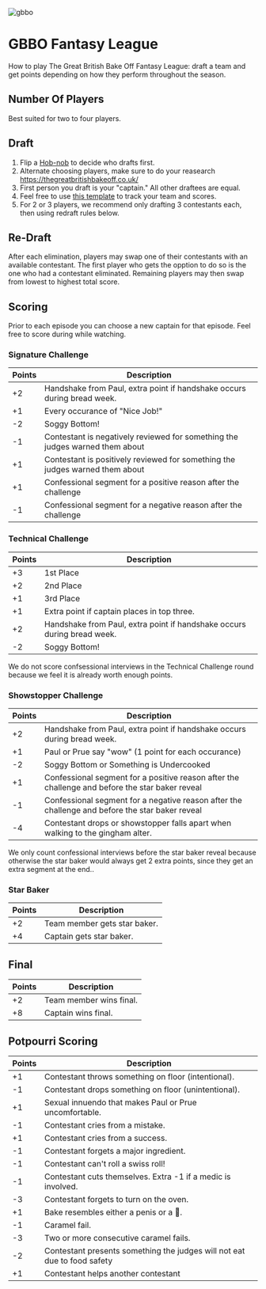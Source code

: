 ![gbbo](/gbbo.gif)


# GBBO Fantasy League
How to play The Great British Bake Off Fantasy League: draft a team and get points depending on how they perform throughout the season.

## Number Of Players
Best suited for two to four players.

## Draft
1. Flip a [Hob-nob](https://en.wikipedia.org/wiki/Hobnob_biscuit) to decide who drafts first.
2. Alternate choosing players, make sure to do your reasearch https://thegreatbritishbakeoff.co.uk/
3. First person you draft is your "captain." All other draftees are equal.
4. Feel free to use [this template](https://docs.google.com/spreadsheets/d/1P__zc4jc638WBl_MPb1T2o05ou97sRpo7Os7VMjWFNc/edit?usp=sharing) to track your team and scores. 
5. For 2 or 3 players, we recommend only drafting 3 contestants each, then using redraft rules below.

## Re-Draft
After each elimination, players may swap one of their contestants with an available contestant. The first player who gets the opption to do so is the one who had a contestant eliminated. Remaining players may then swap from lowest to highest total score.

## Scoring
Prior to each episode you can choose a new captain for that episode. Feel free to score during while watching.

### Signature Challenge
| Points | Description |
| --- | --- |
| +2 | Handshake from Paul, extra point if handshake occurs during bread week. |
| +1 | Every occurance of "Nice Job!" |
| -2 | Soggy Bottom! |
| -1 | Contestant is negatively reviewed for something the judges warned them about |
| +1 | Contestant is positively reviewed for something the judges warned them about |
| +1 | Confessional segment for a positive reason after the challenge |
| -1 | Confessional segment for a negative reason after the challenge |

### Technical Challenge
| Points | Description |
| --- | --- |
| +3 | 1st Place |
| +2 | 2nd Place |
| +1 | 3rd Place |
| +1 | Extra point if captain places in top three. |
| +2 | Handshake from Paul, extra point if handshake occurs during bread week. |
| -2 | Soggy Bottom! |

We do not score confsessional interviews in the Technical Challenge round because we feel it is already worth enough points.

### Showstopper Challenge
| Points | Description |
| --- | --- |
| +2 | Handshake from Paul, extra point if handshake occurs during bread week. |
| +1 | Paul or Prue say "wow" (1 point for each occurance) |
| -2 | Soggy Bottom or Something is Undercooked |
| +1 | Confessional segment for a positive reason after the challenge and before the star baker reveal |
| -1 | Confessional segment for a negative reason after the challenge and before the star baker reveal |
| -4 | Contestant drops or showstopper falls apart when walking to the gingham alter. |

We only count confessional interviews before the star baker reveal because otherwise the star baker would always get 2 extra points, since they get an extra segment at the end..

### Star Baker
| Points | Description |
| --- | --- |
| +2 | Team member gets star baker. |
| +4 | Captain gets star baker. |

## Final
| Points | Description |
| --- | --- |
| +2 | Team member wins final. |
| +8 | Captain wins final. |

## Potpourri Scoring
| Points | Description |
| --- | --- |
| +1 | Contestant throws something on floor (intentional). |
| -1 | Contestant drops something on floor (unintentional). |
| +1 | Sexual innuendo that makes Paul or Prue uncomfortable. |
| -1 | Contestant cries from a mistake. |
| +1 | Contestant cries from a success. |
| -1 | Contestant forgets a major ingredient. |
| -1 | Contestant can't roll a swiss roll! |
| -1 | Contestant cuts themselves. Extra -1 if a medic is involved. |
| -3 | Contestant forgets to turn on the oven. |
| +1 | Bake resembles either a penis or a 💩. |
| -1 | Caramel fail. |
| -3 | Two or more consecutive caramel fails. |
| -2 | Contestant presents something the judges will not eat due to food safety |
| +1 | Contestant helps another contestant |





